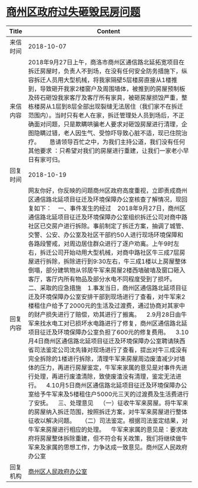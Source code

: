 # <a href="http://www.shangluo.gov.cn/zmhd/ldxxxx.jsp?urltype=leadermail.LeaderMailContentUrl&wbtreeid=1112&leadermailid=4946">商州区政府过失砸毁民房问题</a>
|Title|Content|
|:---:|---|
|来信时间|2018-10-07|
|来信内容|2018年9月27日上午，商洛市商州区通信路北延拓宽项目在拆迁房屋时，负责人不到场，在没有任何安全防务措施下，纵容拆迁人员用大型机械，将我家隔壁5层楼房直接从1楼推到，导致砸开我家2楼窗户及周围墙体，被推到的房屋预制板及砖石砸毁我家客厅及客厅所有家具，被砸房屋损毁严重，整栋楼房从1层到8层全部出现裂缝无法居住（我们家不在拆迁范围内）。当时只有老人在家，拆迁管理处人员到场后，不正确面对问题，只是欺瞒哄骗老人要求对砸毁房屋进行清理，企图隐瞒过错，老人因生气、受惊吓导致心脏不适，现已住院治疗。      恳请领导百忙之中，为我们主持公道，我们没有任何其他要求 ：只希望对我们的房屋进行重建，让我们一家老小早日有家可归。|
|回复时间|2018-10-19|
|回复内容|网友你好，你反映的问题商州区政府高度重视，立即责成商州区通信路北延项目征迁及环境保障办公室核查了解情况，现回复如下：    一、事件发生的经过    2018年9月27日，商州区通信路北延项目征迁及环境保障办公室组织拆迁公司对商中路社区已交房户进行拆除。事前制定了拆迁方案，抽调了城管、交警、公安、办公室及社区干部约50人进行现场环境保障和各路段警戒，对周边居住群众进行了逐户劝离。上午9时左右，拆迁公司开始动用大型机械，对商中路社区牛三成7层房屋进行拆除，拆除进行到9:30左右，牛三成1楼以上房屋整体倒塌，部分建筑物从邻居牛军来房屋2楼西墙破墙及窗口砸入客厅，客厅内所有物品及部分水电不同程度受到了损坏。    二、采取的应急措施    1.事发当日，商州区通信路北延项目征迁及环境保障办公室安排干部到现场进行了查看，对牛军来2楼租住户给予了2000元的生活及过渡费，通过协商对其家中的财产损失进行了赔偿，劝其进行了搬离。    2.9月28日由牛军来找水电工对已损坏水电路进行了修复，商州区通信路北延项目征迁及环境保障办公室负担了600元的修复费用。    3.10月4日商州区通信路北延项目征迁及环境保障办公室聘请陕西省司法鉴定公司沈先锋对现场进行了查看，提出对牛三成没有完全拆除的1楼进行拆除，清理牛军来房屋周边废渣减少对墙体的压力，再进行房屋鉴定，牛军来家属的意见是对事件先进行处理，再进行废渣清除，致使废渣没有清理，鉴定无法进行。    4.10月5日商州区通信路北延项目征迁及环境保障办公室给予牛军来及5楼租住户5000元三天的过渡费及生活费进行了安抚。    三、处理意见    （一）征收牛军来房屋。将牛军来的房屋纳入拆迁范围，按照拆迁方案，对牛军来房屋进行整体征收以解决问题。    （二）司法鉴定。根据司法鉴定结果，对牛军来房屋进行相应的处理。    牛军来家属的意见是：要求政府将房屋整体拆除重建，但不符合有关政策，我们将继续做牛军来及家属的思想工作，力争达成一致意见。商州区人民政府办公室|
|回复机构|<a href="../../categories/agencies/商州区人民政府办公室.md">商州区人民政府办公室</a>|